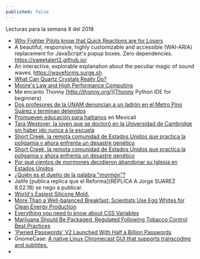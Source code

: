 ```yaml
---
published: false
---
```

Lecturas para la semana 8 del 2018

- [ Why Fighter Pilots know that Quick Reactions are for Losers](https://www.linkedin.com/pulse/why-fighter-pilots-know-quick-reactions-losers-tim-davies/)
- A beautiful, responsive, highly customizable and accessible (WAI-ARIA) replacement for JavaScript's popup boxes. Zero dependencies. https://sweetalert2.github.io/
-  An interactive, explorable explanation about the peculiar magic of sound waves. https://waveforms.surge.sh
- [What Can Quartz Crystals Really Do?](https://www.zmescience.com/science/can-quartz-crystals-really/)
- [ Moore's Law and High Performance Computing ](https://changelog.com/podcast/284)
- Me encanto Thonny [http://thonny.org/](Thonny Python IDE for beginners)
- [Dos profesores de la UNAM denuncian a un ladrón en el Metro Pino Suárez y terminan detenidos](http://www.sinembargo.mx/18-02-2018/3387181)
- [ Promueven educación para haitianos](http://www.el-mexicano.com.mx/informacion/noticias/1/3/estatal/2018/02/17/1047659/promueven-educacion-para-haitianos) en Mexicali
- [Tara Westover, la joven que se doctoró en la Universidad de Cambridge sin haber ido nunca a la escuela](http://www.bbc.com/mundo/noticias-43061996)
- [Short Creek, la remota comunidad de Estados Unidos que practica la poligamia y ahora enfrenta un desastre genético](http://www.bbc.com/mundo/vert-fut-40737160)
- [Short Creek, la remota comunidad de Estados Unidos que practica la poligamia y ahora enfrenta un desastre genético](http://www.bbc.com/mundo/vert-fut-40737160)
- [Por qué cientos de mormones decidieron abandonar su Iglesia en Estados Unidos](http://www.bbc.com/mundo/noticias/2015/11/151123_eeuu_mormones_abandonan_iglesia_por_normativa_sobre_gays_bd)
- [¿Quién es el dueño de la palabra "mormón"?](http://www.bbc.com/mundo/noticias/2014/06/140609_economia_mormon_marca_registrada_msd)
- Jalife [publica replica que el Reforma](RÉPLICA A Jorge SUAREZ 8.02.18) se nego a publicar.
- [World's Easiest Silicone Mold.](http://www.instructables.com/id/Worlds-easiest-silicone-mold/)
- [ More Than a Well-balanced Breakfast: Scientists Use Egg Whites for Clean Energy Production](https://www.pddnet.com/news/2018/02/more-well-balanced-breakfast-scientists-use-egg-whites-clean-energy-production)
- [Everything you need to know about CSS Variables](https://medium.freecodecamp.org/everything-you-need-to-know-about-css-variables-c74d922ea855)
- [Marijuana Should Be Packaged, Regulated Following Tobacco Control Best Practices ](https://www.ucsf.edu/news/2018/02/409846/marijuana-should-be-packaged-regulated-following-tobacco-control-best-practices)
- ['Pwned Passwords' V2 Launched With Half a Billion Passwords  ](https://www.troyhunt.com/ive-just-launched-pwned-passwords-version-2/)
- GnomeCase: [ A native Linux Chromecast GUI that supports transcoding and subtitles.](https://github.com/keredson/gnomecast)
- 
